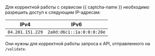 Для корректной работы с сервисом {{ captcha-name }} необходимо разрешить доступ к следующим IP-адресам:


| IPv4             | IPv6                      |
| ---------------- | ------------------------- |
| `84.201.151.229` | `2a0d:d6c1::1a:0:0:0:20e` |

Они нужны для корректной работы запроса к API, отправленного на `/validate`.


